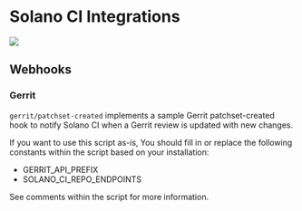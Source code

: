 # Solano CI Integrations

[![](https://ci.solanolabs.com:443/solanolabs/integrations/badges/187235.png)](https://ci.solanolabs.com:443/solanolabs/integrations/suites/187235)

## Webhooks

### Gerrit

`gerrit/patchset-created` implements a sample Gerrit patchset-created hook to
notify Solano CI when a Gerrit review is updated with new changes.

If you want to use this script as-is, You should fill in or replace the
following constants within the script based on your installation:

- GERRIT_API_PREFIX
- SOLANO_CI_REPO_ENDPOINTS

See comments within the script for more information.
